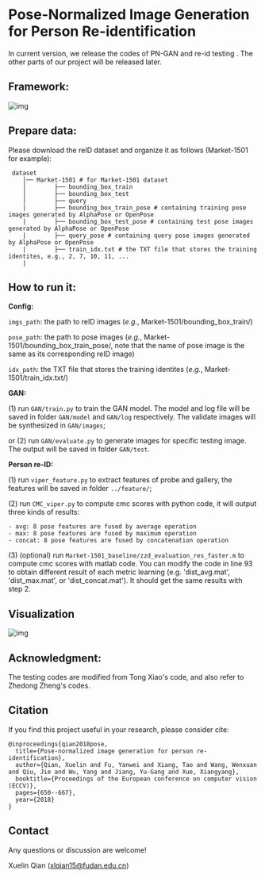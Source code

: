 # Pose-Normalized Image Generation for Person Re-identification

In current version, we release the codes of PN-GAN and re-id testing . The other parts of our project will be released later.

## Framework:

![img](https://github.com/naiq/PN_GAN/blob/master/fig/overview.jpg)

## Prepare data:
Please download the reID dataset and organize it as follows (Market-1501 for example):

     dataset
        │── Market-1501 # for Market-1501 dataset
        │        ├── bounding_box_train
        │        ├── bounding_box_test
        │        ├── query
        |        ├── bounding_box_train_pose # containing training pose images generated by AlphaPose or OpenPose
        |        ├── bounding_box_test_pose # containing test pose images generated by AlphaPose or OpenPose
        |        ├── query_pose # containing query pose images generated by AlphaPose or OpenPose
        |        ├── train_idx.txt # the TXT file that stores the training identites, e.g., 2, 7, 10, 11, ...
        |

## How to run it:
**Config:**

`imgs_path`: the path to reID images (*e.g.*, Market-1501/bounding_box_train/)

`pose_path`: the path to pose images (*e.g.*, Market-1501/bounding_box_train_pose/, note that the name of pose image is the same as its corresponding reID image)

`idx_path`: the TXT file that stores the training identites (*e.g.*, Market-1501/train_idx.txt/)

**GAN:**

(1) run `GAN/train.py` to train the GAN model. The model and log file will be saved in folder `GAN/model` and `GAN/log` respectively. The validate images will be synthesized in `GAN/images`;

or (2) run `GAN/evaluate.py` to generate images for specific testing image. The output will be saved in folder `GAN/test`.

**Person re-ID:**

(1) run `viper_feature.py` to extract features of probe and gallery, the features will be saved in folder `../feature/`;

(2) run `CMC_viper.py` to compute cmc scores with python code, it will output three kinds of results:

    - avg: 8 pose features are fused by average operation
    - max: 8 pose features are fused by maximum operation
    - concat: 8 pose features are fused by concatenation operation 

(3) (optional) run `Market-1501_baseline/zzd_evaluation_res_faster.m` to compute cmc scores with matlab code. You can modify the code in line 93 to obtain different result of each metric learning (e.g. 'dist_avg.mat', 'dist_max.mat', or 'dist_concat.mat'). It should get the same results with step 2.

## Visualization

![img](https://github.com/naiq/PN_GAN/blob/master/fig/visualization.jpg)
	  
## Acknowledgment:

The testing codes are modified from Tong Xiao's code, and also refer to Zhedong Zheng's codes.

## Citation
If you find this project useful in your research, please consider cite:

    @inproceedings{qian2018pose,
      title={Pose-normalized image generation for person re-identification},
      author={Qian, Xuelin and Fu, Yanwei and Xiang, Tao and Wang, Wenxuan and Qiu, Jie and Wu, Yang and Jiang, Yu-Gang and Xue, Xiangyang},
      booktitle={Proceedings of the European conference on computer vision (ECCV)},
      pages={650--667},
      year={2018}
    }

## Contact

Any questions or discussion are welcome!

Xuelin Qian (<xlqian15@fudan.edu.cn>)

